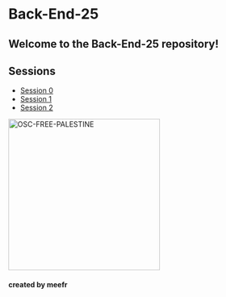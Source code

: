# Back-End-25
## Welcome to the Back-End-25 repository!

## Sessions 
- [Session 0](./slides/Session-0/Slides.md)
- [Session 1](./session-materials/Session%201/session1.md)
- [Session 2](./session-materials/Session%202/session2.md)

<img src="https://i.ibb.co/HK4qMjj/OSCLogo.png" alt="OSC-FREE-PALESTINE" width="300px" height="300px">

#### created by meefr
